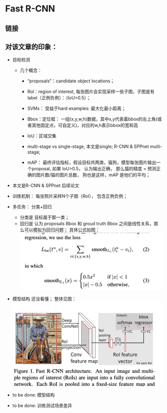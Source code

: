 # Fast R-CNN


## 链接

## 对该文章的印象：
- 目标检测 
    - 几个概念： 
        - “proposals”：candidate object locations；
        - RoI：region of interest, 每张图片会实现采样一些子图，子图是有label（正例负例）：（IoU>0.5）；
        - SVMs： 受益于hard examples: 最大化最小距离；
        - Bbox：定位框： 一组(x,y,w,h)数据，其中x,y代表着bbox的左上角(或者其他固定点，可自定义)，对应的w,h表示bbox的宽和高
        - IoU：区域交集
        - multi-stage vs single-stage, 本文是single; R-CNN & SPPnet multi-stage;

        - mAP： 最终评估指标，假设目标共两类，猫狗，模型每张图片输出一个proposal, 如果 IoU>0.5， 认为输出正确， 那么猫的精度 = 预测正确的图片数/猫的图片总数， 狗也是这样，mAP 是他们的平均；
    
- 本文是R-CNN & SPPnet 后续论文
- 训练机制： 每张照片采样N个子图（RoI）， 包含正例负例；
- 多任务： 分类+回归
    - 分类是 目标属于那一类；
    - 回归是 认为 proposals Bbox 和 groud truth Bbox 之间是线性关系，那么可以模拟为回归问题；
    具体公式如图：![Drag Racing](../pics/rcnn_1.png)

- 模型结构 还没看懂； 整体见图：![Drag Racing](../pics/rcnn_2.png)
- to be done: 模型结构
- to be done: 训练测试场景差异